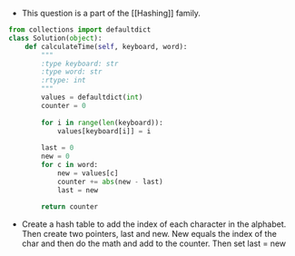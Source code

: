 - This question is a part of the [[Hashing]] family. 

```python
from collections import defaultdict
class Solution(object):
	def calculateTime(self, keyboard, word):
		"""
		:type keyboard: str
		:type word: str
		:rtype: int
		"""
		values = defaultdict(int)
		counter = 0
		
		for i in range(len(keyboard)):
			values[keyboard[i]] = i
	
		last = 0
		new = 0
		for c in word:
			new = values[c]
			counter += abs(new - last)
			last = new
		
		return counter
```

- Create a hash table to add the index of each character in the alphabet. Then create two pointers, last and new. New equals the index of the char and then do the math and add to the counter. Then set last = new 